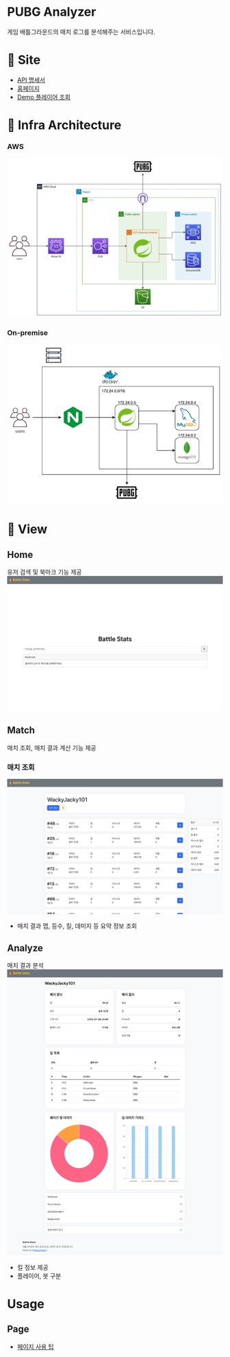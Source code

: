 # PUBG Analyzer
   게임 배틀그라운드의 매치 로그를 분석해주는 서비스입니다.

# 🔗 Site
   - [API 명세서](https://docs.battlestats.site/swagger-ui/index.html?urls.primaryName=public)
   - [홈페이지](https://www.battlestats.site)
   - [Demo 플레이어 조회](https://www.battlestats.site/player/WackyJacky101)

# 🏢 Infra Architecture
### AWS
![aws-architecture](./assets/pubg-analyzer.aws.png)
### On-premise 
![on-premise-architecture](./assets/pubg-analyzer.onpremise.png)

# 🌁 View

## Home
   유저 검색 및 북마크 기능 제공
   ![홈페이지](./assets/home.png)
   
## Match
   매치 조회, 매치 결과 계산 기능 제공
   ### 매치 조회
   ![매치_조회_페이지](./assets/matches.png)
   - 매치 결과 맵, 등수, 킬, 데미지 등 요약 정보 조회
   
## Analyze
   매치 결과 분석
   ![매치_결과_분석_페이지](./assets/analyze.png)
   - 킬 정보 제공
   - 플레이어, 봇 구분

# Usage

## Page
   - [페이지 사용 팁](https://github.com/menuhwang/pubg-analyzer/wiki/Usage)